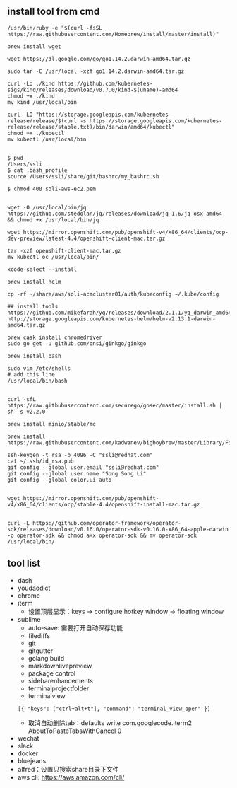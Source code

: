 ## install tool from cmd

```
/usr/bin/ruby -e "$(curl -fsSL https://raw.githubusercontent.com/Homebrew/install/master/install)"

brew install wget

wget https://dl.google.com/go/go1.14.2.darwin-amd64.tar.gz

sudo tar -C /usr/local -xzf go1.14.2.darwin-amd64.tar.gz

curl -Lo ./kind https://github.com/kubernetes-sigs/kind/releases/download/v0.7.0/kind-$(uname)-amd64
chmod +x ./kind
mv kind /usr/local/bin

curl -LO "https://storage.googleapis.com/kubernetes-release/release/$(curl -s https://storage.googleapis.com/kubernetes-release/release/stable.txt)/bin/darwin/amd64/kubectl"
chmod +x ./kubectl
mv kubectl /usr/local/bin


$ pwd
/Users/ssli
$ cat .bash_profile
source /Users/ssli/share/git/bashrc/my_bashrc.sh

$ chmod 400 soli-aws-ec2.pem


wget -O /usr/local/bin/jq https://github.com/stedolan/jq/releases/download/jq-1.6/jq-osx-amd64 && chmod +x /usr/local/bin/jq

wget https://mirror.openshift.com/pub/openshift-v4/x86_64/clients/ocp-dev-preview/latest-4.4/openshift-client-mac.tar.gz

tar -xzf openshift-client-mac.tar.gz
mv kubectl oc /usr/local/bin/

xcode-select --install

brew install helm

cp -rf ~/share/aws/soli-acmcluster01/auth/kubeconfig ~/.kube/config

## install tools
https://github.com/mikefarah/yq/releases/download/2.1.1/yq_darwin_amd64
http://storage.googleapis.com/kubernetes-helm/helm-v2.13.1-darwin-amd64.tar.gz

brew cask install chromedriver
sudo go get -u github.com/onsi/ginkgo/ginkgo

brew install bash

sudo vim /etc/shells
# add this line
/usr/local/bin/bash


curl -sfL https://raw.githubusercontent.com/securego/gosec/master/install.sh | sh -s v2.2.0

brew install minio/stable/mc

brew install https://raw.githubusercontent.com/kadwanev/bigboybrew/master/Library/Formula/sshpass.rb

ssh-keygen -t rsa -b 4096 -C "ssli@redhat.com"
cat ~/.ssh/id_rsa.pub
git config --global user.email "ssli@redhat.com"
git config --global user.name "Song Song Li"
git config --global color.ui auto


wget https://mirror.openshift.com/pub/openshift-v4/x86_64/clients/ocp/stable-4.4/openshift-install-mac.tar.gz


curl -L https://github.com/operator-framework/operator-sdk/releases/download/v0.16.0/operator-sdk-v0.16.0-x86_64-apple-darwin -o operator-sdk && chmod a+x operator-sdk && mv operator-sdk /usr/local/bin/
```

## tool list

- dash
- youdaodict
- chrome
- iterm
	- 设置顶层显示：keys -> configure hotkey window -> floating window
- sublime
	- auto-save: 需要打开自动保存功能
	- filediffs
	- git
	- gitgutter
	- golang build
	- markdownlivepreview
	- package control
	- sidebarenhancements
	- terminalprojectfolder
	- terminalview
	```
	[{ "keys": ["ctrl+alt+t"], "command": "terminal_view_open" }]
	```
	- 取消自动删除tab：defaults write com.googlecode.iterm2 AboutToPasteTabsWithCancel 0
- wechat
- slack
- docker
- bluejeans
- alfred：设置只搜索share目录下文件
- aws cli: https://aws.amazon.com/cli/
